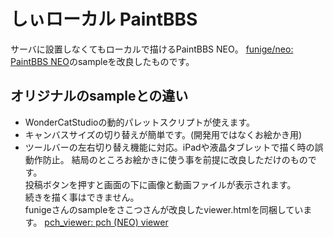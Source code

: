 # しぃローカル PaintBBS
サーバに設置しなくてもローカルで描けるPaintBBS NEO。
[funige/neo: PaintBBS NEO](https://github.com/funige/neo/)のsampleを改良したものです。
## オリジナルのsampleとの違い
- WonderCatStudioの動的パレットスクリプトが使えます。
- キャンバスサイズの切り替えが簡単です。(開発用ではなくお絵かき用)
- ツールバーの左右切り替え機能に対応。iPadや液晶タブレットで描く時の誤動作防止。
結局のところお絵かきに使う事を前提に改良しただけのものです。  
投稿ボタンを押すと画面の下に画像と動画ファイルが表示されます。  
続きを描く事はできません。  
funigeさんのsampleをさこつさんが改良したviewer.htmlを同梱しています。
[pch_viewer: pch (NEO) viewer](https://github.com/sakots/pch_viewer)
